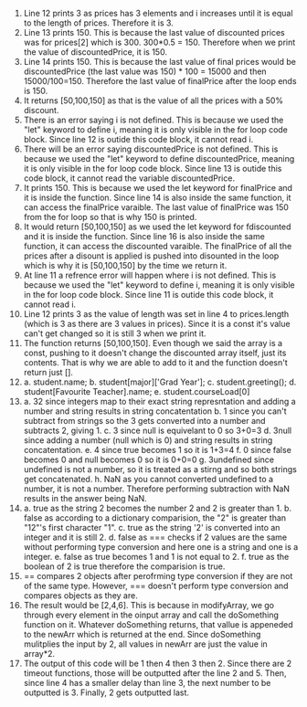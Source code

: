 1) Line 12 prints 3 as prices has 3 elements and i increases until it is equal to the length of prices. Therefore it is 3. 
2) Line 13 prints 150. This is because the last value of discounted prices was for prices[2] which is 300. 300*0.5 = 150. Therefore when we print the value of discountedPrice, it is 150. 
3) Line 14 prints 150. This is because the last value of final prices would be discountedPrice (the last value was 150) * 100 = 15000 and then 15000/100=150. Therefore the last value of finalPrice after the loop ends is 150. 
4) It returns [50,100,150] as that is the value of all the prices with a 50% discount.
5) There is an error saying i is not defined. This is because we used the "let" keyword to define i, meaning it is only visible in the for loop code block. Since line 12 is outide this code block, it cannot read i.
6) There will be an error saying discountedPrice is not defined. This is because we used the "let" keyword to define discountedPrice, meaning it is only visible in the for loop code block. Since line 13 is outide this code block, it cannot read the variable discountedPrice.
7) It prints 150. This is because we used the let keyword for finalPrice and it is inside the function. Since line 14 is also inside the same function, it can access the finalPrice varaible. The last value of finalPrice was 150 from the for loop so that is why 150 is printed. 
8) It would return [50,100,150] as we used the let keyword for fdiscounted and it is inside the function. Since line 16 is also inside the same function, it can access the discounted varaible. The finalPrice of all the prices after a disount is applied is pushed into disounted in the loop which is why it is [50,100,150] by the time we return it. 
9) At line 11 a refrence error will happen where i is not defined. This is because we used the "let" keyword to define i, meaning it is only visible in the for loop code block. Since line 11 is outide this code block, it cannot read i.
10) Line 12 prints 3 as the value of length was set in line 4 to prices.length (which is 3 as there are 3 values in prices). Since it is a const it's value can't get changed so it is still 3 when we print it. 
11) The function returns [50,100,150]. Even though we said the array is a const, pushing to it doesn't change the discounted array itself, just its contents. That is why we are able to add to it and the function doesn't return just []. 
12) 
    a. student.name;
    b. student[major]['Grad Year'];
    c. student.greeting();
    d. student[Favourite Teacher].name;
    e. student.courseLoad[0]
13) 
    a. 32 since integers map to their exact string represntation and adding a number and string results in string concatentation 
    b. 1  since you can't subtract from strings so the 3 gets converted into a number and subtracts 2, giving 1. 
    c. 3 since null is equivelant to 0 so 3+0=3
    d. 3null since adding a number (null which is 0) and string results in string concatentation. 
    e. 4 since true becomes 1 so it is 1+3=4
    f. 0 since false becomes 0 and null becomes 0 so it is 0+0=0
    g. 3undefined since undefined is not a number, so it is treated as a stirng and so both strings get concatenated. 
    h. NaN as you cannot converted undefined to a number, it is not a number. Therefore performing subtraction with NaN results in the answer being NaN. 
14) 
    a. true as the string 2 becomes the number 2 and 2 is greater than 1.
    b. false as according to a dictionary comparision, the "2" is greater than "12"'s first character "1". 
    c. true as the string '2' is converted into an integer and it is still 2. 
    d. false as === checks if 2 values are the same without performing type conversion and here one is a string and one is a integer. 
    e. false as true becomes 1 and 1 is not equal to 2. 
    f. true as the boolean of 2 is true therefore the comparision is true. 
15) == compares 2 objects after perofrming type conversion if they are not of the same type. However, === doesn't perform type conversion and compares objects as they are. 
17) The result would be [2,4,6]. This is because in modifyArray, we go through every element in the oinput array and call the doSomething function on it. Whatever doSomething returns, that vallue is appeneded to the newArr which is returned at the end. Since doSomething mulitplies the input by 2, all values in newArr are just the value in array*2. 
19) The output of this code will be 1 then 4 then 3 then 2. Since there are 2 timeout functions, those will be outputted after the line 2 and 5. Then, since line 4 has a smaller delay than line 3, the next number to be outputted is 3. Finally, 2 gets outputted last. 